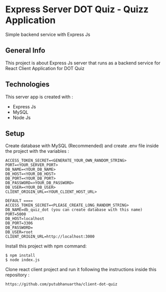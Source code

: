 # Express Server DOT Quiz - Quizz Application
Simple backend service with Express Js

## General Info
This project is about Express Js server that runs as a backend service for React Client Application for DOT Quiz

## Technologies
This server app is created with :
* Express Js
* MySQL
* Node Js

## Setup
Create database with MySQL (Recommended) and create .env file inside the project with the variables : 
```
ACCESS_TOKEN_SECRET=<GENERATE_YOUR_OWN_RANDOM_STRING>
PORT=<YOUR_SERVER_PORT>
DB_NAME=<YOUR_DB_NAME>
DB_HOST=<YOUR_DB_HOST>
DB_PORT=<YOUR_DB_PORT>
DB_PASSWORD=>YOUR_DB_PASSWORD>
DB_USER=<YOUR_DB_USER>
CLIENT_ORIGIN_URL=<YOUR_CLIENT_HOST_URL>

DEFAULT ====
ACCESS_TOKEN_SECRET=<PLEASE_CREATE_LONG_RANDOM_STRING>
DB_NAME=db_quiz_dot (you can create database with this name)
PORT=5000
DB_HOST=localhost
DB_PORT=3306
DB_PASSWORD=
DB_USER=root
CLIENT_ORIGIN_URL=http://localhost:3000
```

Install this project with npm command:
```
$ npm install
$ node index.js
```

Clone react client project and run it following the instructions inside this repository :
```
https://github.com/putubhanuartha/client-dot-quiz
```

